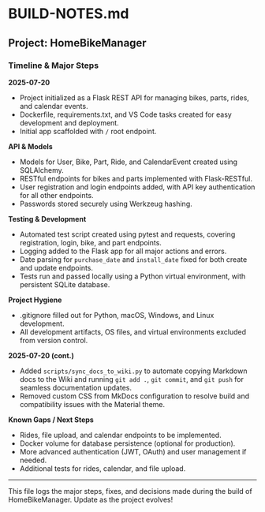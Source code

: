 # BUILD-NOTES.md

## Project: HomeBikeManager

### Timeline & Major Steps

**2025-07-20**
- Project initialized as a Flask REST API for managing bikes, parts, rides, and calendar events.
- Dockerfile, requirements.txt, and VS Code tasks created for easy development and deployment.
- Initial app scaffolded with `/` root endpoint.

**API & Models**
- Models for User, Bike, Part, Ride, and CalendarEvent created using SQLAlchemy.
- RESTful endpoints for bikes and parts implemented with Flask-RESTful.
- User registration and login endpoints added, with API key authentication for all other endpoints.
- Passwords stored securely using Werkzeug hashing.

**Testing & Development**
- Automated test script created using pytest and requests, covering registration, login, bike, and part endpoints.
- Logging added to the Flask app for all major actions and errors.
- Date parsing for `purchase_date` and `install_date` fixed for both create and update endpoints.
- Tests run and passed locally using a Python virtual environment, with persistent SQLite database.

**Project Hygiene**
- .gitignore filled out for Python, macOS, Windows, and Linux development.
- All development artifacts, OS files, and virtual environments excluded from version control.


**2025-07-20 (cont.)**
- Added `scripts/sync_docs_to_wiki.py` to automate copying Markdown docs to the Wiki and running `git add .`, `git commit`, and `git push` for seamless documentation updates.
- Removed custom CSS from MkDocs configuration to resolve build and compatibility issues with the Material theme.

**Known Gaps / Next Steps**
- Rides, file upload, and calendar endpoints to be implemented.
- Docker volume for database persistence (optional for production).
- More advanced authentication (JWT, OAuth) and user management if needed.
- Additional tests for rides, calendar, and file upload.

---

This file logs the major steps, fixes, and decisions made during the build of HomeBikeManager. Update as the project evolves!
